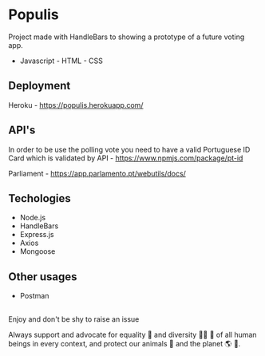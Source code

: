 # Populis

Project made with HandleBars to showing a prototype of a future voting app.
* Javascript - HTML - CSS

## Deployment

Heroku - https://populis.herokuapp.com/

## API's

In order to be use the polling vote you need to have a valid Portuguese ID Card which is validated by API - https://www.npmjs.com/package/pt-id

Parliament - https://app.parlamento.pt/webutils/docs/

## Techologies
* Node.js
* HandleBars
* Express.js
* Axios
* Mongoose

## Other usages
* Postman

##
Enjoy and don't be shy to raise an issue

Always support and advocate for equality :two_men_holding_hands: and diversity :man_with_turban: :older_woman: of all human beings in every context, and protect our animals :honeybee: and the planet :earth_americas: :herb:.

